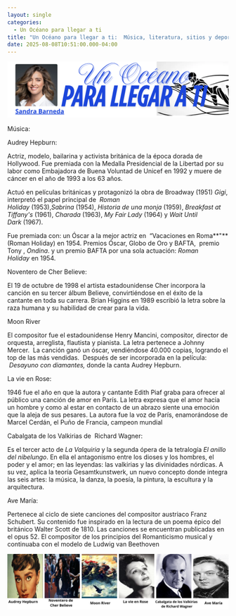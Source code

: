 ```yaml
---
layout: single
categories:
  - Un Océano para llegar a ti
title: "Un Océano para llegar a ti:  Música, literatura, sitios y deporte"
date: 2025-08-08T10:51:00.000-04:00
---
```

![](/assets/img/banner-un-oceano-para-llegar-a-ti.png)

Música:

Audrey Hepburn:

Actriz, modelo, bailarina y activista británica de la época dorada de Hollywood. Fue premiada con la Medalla Presidencial de la Libertad por su labor como Embajadora de Buena Voluntad de Unicef en 1992 y muere de cáncer en el año de 1993 a los 63 años.

Actuó en películas británicas y protagonizó la obra de Broadway (1951) *Gigi*, interpretó el papel principal de  *Roman Holiday* (1953),*Sabrina* (1954), *Historia de una monja* (1959), *Breakfast at Tiffany's* (1961), *Charada* (1963), *My Fair Lady* (1964) y *Wait Until Dark* (1967).

Fue premiada con: un Óscar a la mejor actriz en  “Vacaciones en Roma**"** (Roman Holiday) en 1954. Premios Óscar, Globo de Oro y BAFTA,  premio Tony , *Ondina*. y un premio BAFTA por una sola actuación: *Roman Holiday* en 1954.

Noventero de Cher Believe:

El 19 de octubre de 1998 el artista estadounidense Cher incorpora la canción en su tercer álbum Believe, convirtiéndose en el éxito de la cantante en toda su carrera. Brian Higgins en 1989 escribió la letra sobre la raza humana y su habilidad de crear para la vida.


Moon River




El compositor fue el estadounidense Henry Mancini, compositor, director de orquesta, arreglista, flautista y pianista. La letra pertenece a Johnny Mercer.  La canción ganó un óscar, vendiéndose 40.000 copias, logrando el top de las más vendidas.  Después de ser incorporada en la película:  *Desayuno con diamantes,* donde la canta Audrey Hepburn.







La vie en Rose:



1946 fue el año en que la autora y cantante Edith Piaf graba para ofrecer al público una canción de amor en París. La letra expresa que el amor hacia un hombre y como al estar en contacto de un abrazo siente una emoción que la aleja de sus pesares. La autora fue la voz de París, enamorándose de Marcel Cerdán, el Puño de Francia, campeon mundial







Cabalgata de los Valkirias de  Richard Wagner:

Es el tercer acto de *La Valquiria* y la segunda ópera de la tetralogía *El anillo del nibelungo*. En ella el antagonismo entre los dioses y los hombres, el poder y el amor; en las leyendas: las valkirias y las divinidades nórdicas. A su vez, aplica la teoría Gesamtkunstwerk, un nuevo concepto donde integra las seis artes:
la música, la danza, la poesía, la pintura, la escultura y la arquitectura. 



Ave María:








Pertenece al ciclo de
siete canciones del compositor austriaco Franz
Schubert. Su contenido fue inspirado en la
lectura de un poema épico del británico Walter Scott de 1810. Las canciones se
encuentran publicadas en el opus 52. El compositor de los principios del
Romanticismo musical y continuaba con el modelo de Ludwig van Beethoven




![](/assets/img/musica-un-oceano-para-llegar-a-ti.png)
